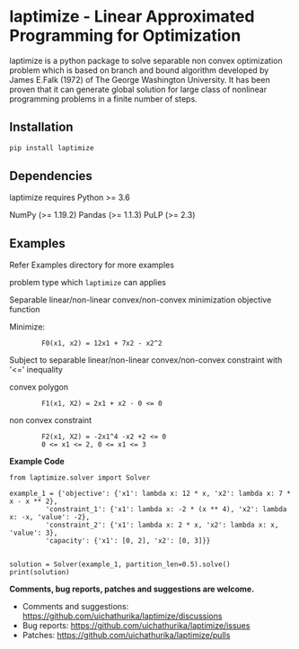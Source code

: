 # laptimize - Linear Approximated Programming for Optimization
laptimize is a python package to solve separable non convex optimization problem which is based on branch and bound algorithm developed by  James E.Falk (1972) of The
George Washington University. It has been proven that it can generate global solution for large class of nonlinear programming problems in a finite number of steps.

## Installation
```sh
pip install laptimize
```

## Dependencies

laptimize requires Python >= 3.6

NumPy (>= 1.19.2)
Pandas (>= 1.1.3)
PuLP (>= 2.3)




## Examples

Refer Examples directory for more examples

problem type which `laptimize` can applies

Separable linear/non-linear convex/non-convex minimization objective function

Minimize:


            F0(x1, x2) = 12x1 + 7x2 - x2^2


Subject to separable linear/non-linear convex/non-convex constraint with '<=' inequality

convex polygon

            F1(x1, X2) = 2x1 + x2 - 0 <= 0            
            
non convex constraint

            F2(x1, X2) = -2x1^4 -x2 +2 <= 0
            0 <= x1 <= 2, 0 <= x1 <= 3  
            
**Example Code**

    from laptimize.solver import Solver

    example_1 = {'objective': {'x1': lambda x: 12 * x, 'x2': lambda x: 7 * x - x ** 2},
             'constraint_1': {'x1': lambda x: -2 * (x ** 4), 'x2': lambda x: -x, 'value': -2},
             'constraint_2': {'x1': lambda x: 2 * x, 'x2': lambda x: x, 'value': 3},
             'capacity': {'x1': [0, 2], 'x2': [0, 3]}}

        
    solution = Solver(example_1, partition_len=0.5).solve()
    print(solution)
        
**Comments, bug reports, patches and suggestions are welcome.**

* Comments and suggestions: https://github.com/uichathurika/laptimize/discussions
* Bug reports: https://github.com/uichathurika/laptimize/issues
* Patches: https://github.com/uichathurika/laptimize/pulls
